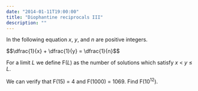 ```yaml
---
date: "2014-01-11T19:00:00"
title: "Diophantine reciprocals III"
description: ""
---
```


<p>In the following equation <var>x</var>, <var>y</var>, and <var>n</var> are positive integers.</p>
$$\dfrac{1}{x} + \dfrac{1}{y} = \dfrac{1}{n}$$
<p>For a limit <var>L</var> we define F(<var>L</var>) as the number of solutions which satisfy <var>x</var> &lt; <var>y</var> ≤ <var>L</var>.</p>
<p>We can verify that F(15) = 4 and F(1000) = 1069.
Find F(10<sup>12</sup>).</p>

